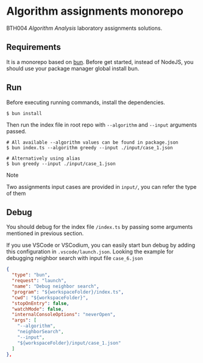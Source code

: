 # Algorithm assignments monorepo

BTH004 _Algorithm Analysis_ laboratory assignments solutions.

## Requirements

It is a monorepo based on [bun](https://bun.sh). Before get started, instead of NodeJS, you should use your package manager global install bun.

## Run

Before executing running commands, install the dependencies.

```shell
$ bun install
```

Then run the index file in root repo with `--algorithm` and `--input` arguments passed.

```shell
# All available --algorithm values can be found in package.json
$ bun index.ts --algorithm greedy --input ./input/case_1.json

# Alternatively using alias
$ bun greedy --input ./input/case_1.json
```

> [!NOTE]
> Two assignments input cases are provided in `input/`, you can refer the type of them

## Debug

You should debug for the index file `/index.ts` by passing some arguments mentioned in previous section.

If you use VSCode or VSCodium, you can easily start bun debug by adding this configuration in `.vscode/launch.json`. Looking the example for debugging neighbor search with input file `case_6.json`

```json
{
  "type": "bun",
  "request": "launch",
  "name": "Debug neighbor search",
  "program": "${workspaceFolder}/index.ts",
  "cwd": "${workspaceFolder}",
  "stopOnEntry": false,
  "watchMode": false,
  "internalConsoleOptions": "neverOpen",
  "args": [
    "--algorithm",
    "neighborSearch",
    "--input",
    "${workspaceFolder}/input/case_1.json"
  ]
},
```